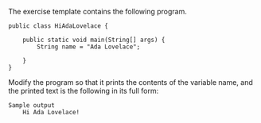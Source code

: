 The exercise template contains the following program.

    public class HiAdaLovelace {

        public static void main(String[] args) {
            String name = "Ada Lovelace";

        }
    }

Modify the program so that it prints the contents of the variable name, and the printed text is the following in its full form:

    Sample output
        Hi Ada Lovelace!